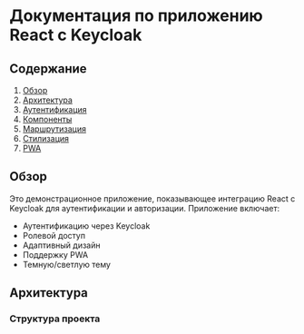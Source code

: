 # Документация по приложению React с Keycloak

## Содержание
1. [Обзор](#обзор)
2. [Архитектура](#архитектура)
3. [Аутентификация](#аутентификация)
4. [Компоненты](#компоненты)
5. [Маршрутизация](#маршрутизация)
6. [Стилизация](#стилизация)
7. [PWA](#pwa)

## Обзор

Это демонстрационное приложение, показывающее интеграцию React с Keycloak для аутентификации и авторизации. Приложение включает:

- Аутентификацию через Keycloak
- Ролевой доступ
- Адаптивный дизайн
- Поддержку PWA
- Темную/светлую тему

## Архитектура

### Структура проекта 